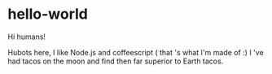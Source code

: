 # hello-world

Hi humans!

Hubots here, I like Node.js and coffeescript ( that 's what I'm made of :)
I 've had tacos on the moon and find then far superior to Earth tacos.
